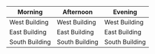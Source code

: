 <table>
  <thead>
    <tr>
      <th>Morning</th>
      <th>Afternoon</th>
      <th>Evening</th>
    </tr>
  </thead>
  <tbody>
    <tr>
      <td>West Building</td>
      <td>West Building</td>
      <td>West Building</td>
    </tr>
    <tr>
      <td>East Building</td>
      <td>East Building</td>
      <td>East Building</td>
    </tr>
    <tr>
      <td>South Building</td>
      <td>South Building</td>
      <td>South Building</td>
    </tr>
  </tbody>
</table>
